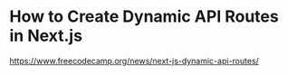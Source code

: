 # How to Create Dynamic API Routes in Next.js

https://www.freecodecamp.org/news/next-js-dynamic-api-routes/

